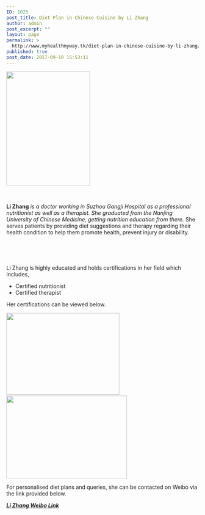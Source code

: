 ```yaml
---
ID: 1025
post_title: Diet Plan in Chinese Cuisine by Li Zhang
author: admin
post_excerpt: ""
layout: page
permalink: >
  http://www.myhealthmyway.tk/diet-plan-in-chinese-cuisine-by-li-zhang/
published: true
post_date: 2017-09-10 15:53:11
---
```

<img class="size-medium wp-image-579 alignleft" src="http://35.201.22.184/wp-content/uploads/2017/09/Li-image-219x300.png" alt="" width="219" height="300" />

&nbsp;

<strong>Li Zhang</strong> <em>is a doctor working in Suzhou Gangji Hospital as a professional nutritionist as well as a therapist. She graduated from the Nanjing University of Chinese Medicine, getting nutrition education from there.</em>
She serves patients by providing diet suggestions and therapy regarding their health condition to help them promote health, prevent injury or disability.

&nbsp;

&nbsp;

Li Zhang is highly educated and holds certifications in her field which includes,
<ul>
 	<li>Certified nutritionist</li>
 	<li>Certified therapist</li>
</ul>
Her certifications can be viewed below.

<img class="wp-image-934 alignnone" style="font-size: 1rem;" src="http://35.201.22.184/wp-content/uploads/2017/09/nutritionist-2-e1504751362544-300x217.jpg" alt="" width="296" height="214" />  <img class="alignnone wp-image-933 " style="font-size: 1rem;" src="http://35.201.22.184/wp-content/uploads/2017/09/nutritionist-1-e1504751384184-300x206.jpg" alt="" width="316" height="217" />

For personalised diet plans and queries, she can be contacted on Weibo via the link provided below.

<a href="http://weibo.com/u/2325697261?refer_flag=1001030101_&amp;amp;is_hot=1"><em><strong>Li Zhang Weibo Link</strong></em></a>